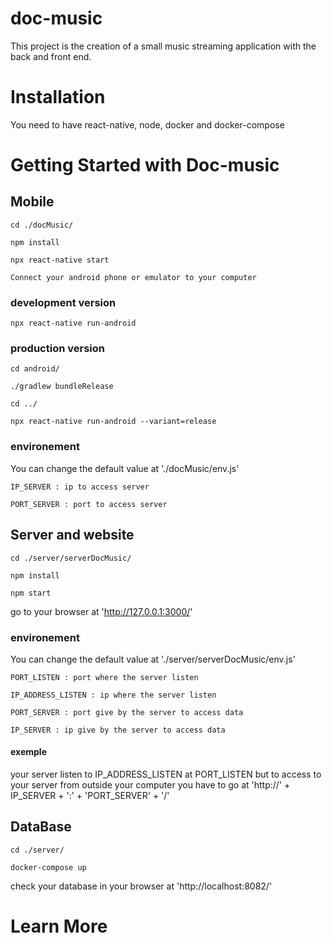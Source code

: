 # doc-music

This project is the creation of a small music streaming application with the back and front end.

# Installation

You need to have react-native, node, docker and docker-compose

# Getting Started with Doc-music

## Mobile

    cd ./docMusic/

    npm install

    npx react-native start

    Connect your android phone or emulator to your computer

### development version

    npx react-native run-android

### production version

    cd android/

    ./gradlew bundleRelease

    cd ../

    npx react-native run-android --variant=release

### environement

You can change the default value at './docMusic/env.js'

    IP_SERVER : ip to access server

    PORT_SERVER : port to access server


## Server and website

    cd ./server/serverDocMusic/

    npm install

    npm start

go to your browser at 'http://127.0.0.1:3000/'

### environement

You can change the default value at './server/serverDocMusic/env.js'

    PORT_LISTEN : port where the server listen

    IP_ADDRESS_LISTEN : ip where the server listen

    PORT_SERVER : port give by the server to access data

    IP_SERVER : ip give by the server to access data

#### exemple
your server listen to IP_ADDRESS_LISTEN at PORT_LISTEN but to access to your server from outside your  computer you have to go at 'http://' + IP_SERVER + ':' + 'PORT_SERVER' + '/'


## DataBase

    cd ./server/

    docker-compose up

check your database in your browser at 'http://localhost:8082/'


# Learn More